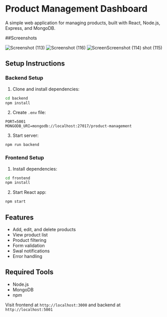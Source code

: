 # Product Management Dashboard

A simple web application for managing products, built with React, Node.js, Express, and MongoDB.

##Screenshots


![Screenshot (113)](https://github.com/user-attachments/assets/39701959-c1a8-441c-9955-a33f1f8a7b37)
![Screenshot (116)](https://github.com/user-attachments/assets/2a31e920-c90a-483f-850f-11d7b46d44f7)
![Screen![Screenshot (114)](https://github.com/user-attachments/assets/c6460f40-ee4e-468d-8982-3730cd616e18)
shot (115)](https://github.com/user-attachments/assets/66cff41f-d5ca-4f5f-9310-e438562963d3)

## Setup Instructions

### Backend Setup

1. Clone and install dependencies:
```bash
cd backend
npm install
```

2. Create `.env` file:
```env
PORT=5001
MONGODB_URI=mongodb://localhost:27017/product-management
```

3. Start server:
```bash
npm run backend
```

### Frontend Setup

1. Install dependencies:
```bash
cd frontend
npm install
```

2. Start React app:
```bash
npm start
```

## Features
- Add, edit, and delete products
- View product list
- Product filtering
- Form validation
- Swal notifications
- Error handling

## Required Tools
- Node.js
- MongoDB
- npm

Visit frontend at `http://localhost:3000` and backend at `http://localhost:5001`
